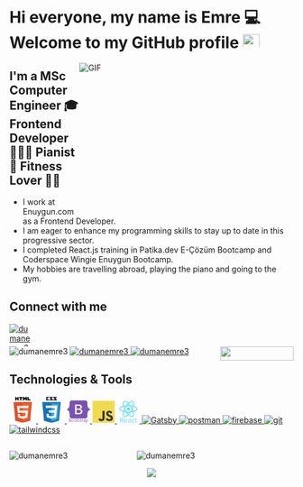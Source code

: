 
# Hi everyone, my name is Emre 💻 Welcome to my GitHub profile <img src="https://media.giphy.com/media/WUlplcMpOCEmTGBtBW/giphy.gif" width="30" height="25"> 


<img align="right" alt="GIF" src="https://media.giphy.com/media/SWoSkN6DxTszqIKEqv/giphy.gif" width="380" height="260" />



## I'm a MSc Computer Engineer 🎓 Frontend Developer 👨🏼‍💻 Pianist 🎹 Fitness Lover 💪🏼
- I work at Enuygun.com as a Frontend Developer. 
- I am eager to enhance my programming skills to stay up to date in this progressive sector.
- I completed React.js training in Patika.dev E-Çözüm Bootcamp and Coderspace Wingie Enuygun Bootcamp.
- My hobbies are travelling abroad, playing the piano and going to the gym.


## Connect with me





  <a href="https://instagram.com/dumanemre3" target="_blank"> <img src="https://upload.wikimedia.org/wikipedia/commons/9/96/Instagram.svg" alt="dumanemre3" width="40" height="40" style="margin-right: 21em; display:block"/> </a> 
<a target="_blank"> <img src="https://upload.wikimedia.org/wikipedia/commons/7/7e/Gmail_icon_%282020%29.svg" alt="dumanemre3" width="40" height="40"/> </a>
  <a href="https://linkedin.com/in/dumanemre3" target="_blank"> <img src="https://raw.githubusercontent.com/rahuldkjain/github-profile-readme-generator/master/src/images/icons/Social/linked-in-alt.svg" alt="dumanemre3" width="35" height="45"/> </a> 
  <a href="https://github.com/dumanemre3" target="_blank"> <img src="https://visualstudio.microsoft.com/wp-content/uploads/2021/09/Octocat-1.svg" alt="dumanemre3" width="40" height="45" /> </a> 
<img align="right" src="https://komarev.com/ghpvc/?username=dumanemre3&style=flat-square&color=blue" alt="" width="130" height="25" />
 



## Technologies & Tools

<p align="left"> 
  <a href="https://www.w3schools.com/html/" target="_blank"> <img src="https://raw.githubusercontent.com/devicons/devicon/master/icons/html5/html5-original-wordmark.svg" alt="html5" width="47" height="47"/> </a> 
  <a href="https://www.w3schools.com/css/" target="_blank"> <img src="https://raw.githubusercontent.com/devicons/devicon/master/icons/css3/css3-original-wordmark.svg" alt="css3" width="47" height="47"/> </a> 
  <a href="https://getbootstrap.com" target="_blank"> <img src="https://raw.githubusercontent.com/devicons/devicon/master/icons/bootstrap/bootstrap-plain-wordmark.svg" alt="bootstrap" width="41" height="41"/> </a> 
  <a href="https://developer.mozilla.org/en-US/docs/Web/JavaScript" target="_blank"> <img src="https://raw.githubusercontent.com/devicons/devicon/master/icons/javascript/javascript-original.svg" alt="javascript" width="40" height="40"/> </a> 
  <a href="https://reactjs.org/" target="_blank"> <img src="https://raw.githubusercontent.com/devicons/devicon/master/icons/react/react-original-wordmark.svg" alt="react" width="40" height="40"/> </a> 
 <a href="https://www.gatsbyjs.com/" target="_blank">  <img src="https://cdn.jsdelivr.net/gh/devicons/devicon/icons/gatsby/gatsby-original.svg" alt="Gatsby" width="40" height="40"/> </a> 
  <a href="https://postman.com" target="_blank" rel="noreferrer"> <img src="https://www.vectorlogo.zone/logos/getpostman/getpostman-icon.svg" alt="postman" width="40" height="40"/> </a> 
  <a href="https://firebase.google.com/" target="_blank" rel="noreferrer"> <img src="https://www.vectorlogo.zone/logos/firebase/firebase-icon.svg" alt="firebase" width="40" height="40"/> </a> 
  <a href="https://git-scm.com/" target="_blank" rel="noreferrer"> <img src="https://www.vectorlogo.zone/logos/git-scm/git-scm-icon.svg" alt="git" width="40" height="40"/> </a>   
  <a href="https://tailwindcss.com/" target="_blank"> <img src="https://upload.wikimedia.org/wikipedia/commons/d/d5/Tailwind_CSS_Logo.svg" alt="tailwindcss" width="40" height="40"/></a> 
</p>

 
##
<p><img align="left" src="https://github-readme-stats.vercel.app/api/top-langs?username=dumanemre3&show_icons=true&theme=radical&locale=en&layout=compact" width="44%" alt="dumanemre3" /></p>
<p>&nbsp;<img align="rigt" src="https://github-readme-stats.vercel.app/api?username=dumanemre3&show_icons=true&theme=radical" alt="dumanemre3" width="53%" /></p>

[instagram]: https://www.instagram.com/dumanemre3
[linkedin]: https://www.linkedin.com/in/dumanemre3/
[gmail]: mailto:dumanemre3@hotmail.com
[git]: https://git-scm.com/
[github]: https://github.com/dumanemre3

<p align="center"><img src="https://user-images.githubusercontent.com/75476607/110051432-e78f5a80-7d66-11eb-865c-33d152000220.gif"/></p>
